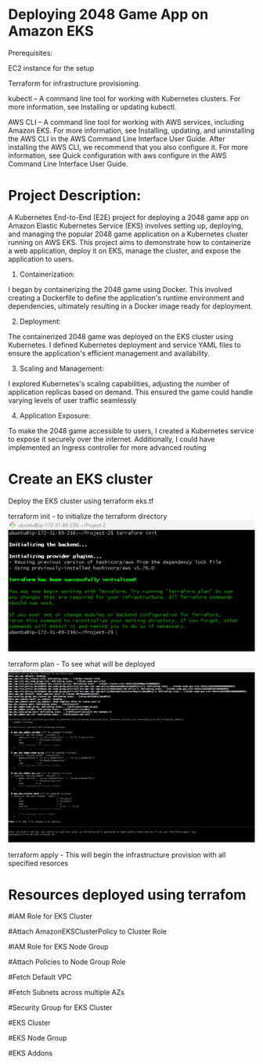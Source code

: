 # Deploying 2048 Game App on Amazon EKS

Prerequisites:

EC2 instance for the setup

Terraform for infrastructure provisioning.

kubectl – A command line tool for working with Kubernetes clusters. For more information, see Installing or updating kubectl.

AWS CLI – A command line tool for working with AWS services, including Amazon EKS. For more information, see Installing, updating, and uninstalling the AWS CLI in the AWS Command Line Interface User Guide. After installing the AWS CLI, we recommend that you also configure it. For more information, see Quick configuration with aws configure in the AWS Command Line Interface User Guide.

# Project Description:

A Kubernetes End-to-End (E2E) project for deploying a 2048 game app on Amazon Elastic Kubernetes Service (EKS) involves setting up, deploying, and managing the popular 2048 game application on a Kubernetes cluster running on AWS EKS. This project aims to demonstrate how to containerize a web application, deploy it on EKS, manage the cluster, and expose the application to users.

1. Containerization:

I began by containerizing the 2048 game using Docker. This involved creating a Dockerfile to define the application's runtime environment and dependencies, ultimately resulting in a Docker image ready for deployment.

2. Deployment:

The containerized 2048 game was deployed on the EKS cluster using Kubernetes. I defined Kubernetes deployment and service YAML files to ensure the application's efficient management and availability.

3. Scaling and Management:

I explored Kubernetes's scaling capabilities, adjusting the number of application replicas based on demand. This ensured the game could handle varying levels of user traffic seamlessly

4. Application Exposure:

To make the 2048 game accessible to users, I created a Kubernetes service to expose it securely over the internet. Additionally, I could have implemented an Ingress controller for more advanced routing

# Create an EKS cluster 

Deploy the EKS cluster using terraform eks.tf

terraform init - to initialize the terraform directory
![alt text](image.png)

terraform plan - To see what will be deployed
![alt text](image-1.png)

terraform apply - This will begin the infrastructure provision with all specified resorces

# Resources deployed using terrafom

#IAM Role for EKS Cluster

#Attach AmazonEKSClusterPolicy to Cluster Role

#IAM Role for EKS Node Group

#Attach Policies to Node Group Role

#Fetch Default VPC

#Fetch Subnets across multiple AZs

#Security Group for EKS Cluster

#EKS Cluster

#EKS Node Group

#EKS Addons








